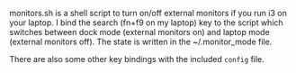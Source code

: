 monitors.sh is a shell script to turn on/off external monitors if you run i3 on your laptop. I bind the search (fn+f9 on my laptop) key to the script which switches between dock mode (external monitors on) and laptop mode (external monitors off). The state is written in the ~/.monitor_mode file.

There are also some other key bindings with the included ``config`` file.
